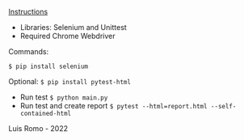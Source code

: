 [Instructions ](https://docs.google.com/document/d/17spNl5zlSgUob5A3ntoFYHKoYfQVZ3SABcnIlrTtBCw/edit)


- Libraries: Selenium and Unittest
- Required Chrome Webdriver

Commands:

``$ pip install selenium``

Optional:
``$ pip install pytest-html``

- Run test
``$ python main.py``
- Run test and create report
``$ pytest --html=report.html --self-contained-html``

Luis Romo - 2022
